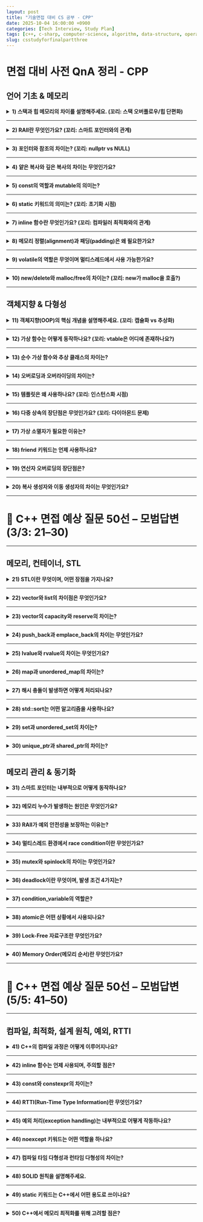 ```yaml
---
layout: post
title: "기술면접 대비 CS 공부 - CPP"
date: 2025-10-04 16:00:00 +0900
categories: [Tech Interview, Study Plan]
tags: [c++, c-sharp, computer-science, algorithm, data-structure, operating-system, network, database, design-pattern, unity, unreal]
slug: csstudyforfinalpartthree
---
```


# 면접 대비 사전 QnA 정리 - CPP

## 언어 기초 & 메모리

<details markdown="1">
<summary><strong>1) 스택과 힙 메모리의 차이를 설명해주세요. (꼬리: 스택 오버플로우/힙 단편화)</strong></summary>

---

<strong>🧠 핵심 요약</strong>  
- <strong>스택</strong>: 자동 관리, 빠름, 크기 제한 존재  
- <strong>힙</strong>: 동적 관리, 유연함, 단편화 가능  

---

<strong>🔹 특징 및 상세설명</strong>  
- 스택은 함수 호출 시 자동으로 공간이 할당되고 반환되며, 지역 변수와 매개변수, 반환 주소 등이 저장된다.  
- 과도한 재귀나 대형 지역 배열로 인해 스택 한계를 넘으면 스택 오버플로우가 발생한다.  
- 힙은 런타임에 동적으로 할당되며, 다양한 크기의 블록이 섞이면 외부 단편화가 생긴다.  
- 단편화를 줄이기 위해 <strong>메모리 풀, 아레나 할당기, 오브젝트 풀</strong> 등을 사용한다.

---

<strong>💬 면접식 답변</strong>  
> 스택은 자동으로 관리되어 빠르지만 크기 제한이 있고, 힙은 동적 할당으로 유연하지만 단편화가 발생할 수 있습니다.  
> 즉, 짧은 수명엔 스택, 가변적인 수명엔 힙이 적합합니다.

</details>

---

<details markdown="1">
<summary><strong>2) RAII란 무엇인가요? (꼬리: 스마트 포인터와의 관계)</strong></summary>

---

<strong>🧠 핵심 요약</strong>  
- “자원 획득 = 객체 초기화”  
- 생성자에서 획득, 소멸자에서 자동 해제  

---

<strong>🔹 특징 및 상세설명</strong>  
- RAII는 C++의 핵심 철학으로, 객체 수명에 자원 관리(파일, 소켓, 메모리 등)를 결합한다.  
- 예외가 발생하더라도 소멸자가 호출되어 자원이 자동 해제된다.  
- 대표 구현: <strong>unique_ptr</strong> (단독 소유), <strong>shared_ptr</strong> (참조 카운팅 공유), <strong>lock_guard</strong> (뮤텍스 자동 해제).  

---

<strong>💬 면접식 답변</strong>  
> RAII는 객체의 수명과 자원 관리를 연결하는 C++의 핵심 개념입니다.  
> 생성자에서 자원을 획득하고 소멸자에서 해제되므로, 예외가 발생해도 안전하게 관리됩니다.  
> 스마트 포인터는 RAII의 대표적인 예시입니다.

</details>

---

<details markdown="1">
<summary><strong>3) 포인터와 참조의 차이는? (꼬리: nullptr vs NULL)</strong></summary>

---

<strong>🧠 핵심 요약</strong>  
- 포인터: 주소 저장, 재지정 가능, nullptr 가능  
- 참조: 별칭, 재지정 불가, null 불가  

---

<strong>🔹 특징 및 상세설명</strong>  
- 포인터는 메모리 주소를 직접 다루며 연산 가능하지만, 안전하지 않다.  
- 참조는 유효한 객체를 반드시 가리켜야 하고 null 상태가 될 수 없다.  
- C++11의 <strong>nullptr</strong>은 타입 안전한 null 리터럴이며, <strong>NULL</strong>보다 명확하다.  

---

<strong>💬 면접식 답변</strong>  
> 포인터는 메모리 주소를 저장하는 변수이고 null이 가능하지만,  
> 참조는 단순히 객체의 별칭이며 null이 될 수 없습니다.  
> C++11 이후에는 nullptr을 사용하여 타입 안전성을 확보합니다.

</details>

---

<details markdown="1">
<summary><strong>4) 얕은 복사와 깊은 복사의 차이는 무엇인가요?</strong></summary>

---

<strong>🧠 핵심 요약</strong>  
- 얕은 복사: 포인터 주소만 복제 (리소스 공유)  
- 깊은 복사: 리소스 자체를 새로 복사 (독립 소유)  

---

<strong>🔹 특징 및 상세설명</strong>  
- 얕은 복사는 두 객체가 동일한 리소스를 가리켜 하나가 해제되면 다른 쪽은 댕글링 포인터 위험이 있다.  
- 깊은 복사는 메모리를 새로 할당해 데이터를 복제하므로 안전하다.  
- 리소스를 관리하는 클래스는 <strong>Rule of 5</strong>(복사/이동 생성자, 복사/이동 대입, 소멸자)를 반드시 정의해야 한다.  

---

<strong>💬 면접식 답변</strong>  
> 얕은 복사는 주소만 복제하여 리소스를 공유하지만, 깊은 복사는 리소스 자체를 새로 할당해 독립성을 보장합니다.  
> 리소스 소유 타입에서는 Rule of 5 구현이 필수입니다.

</details>

---

<details markdown="1">
<summary><strong>5) const의 역할과 mutable의 의미는?</strong></summary>

---

<strong>🧠 핵심 요약</strong>  
- const: 불변성 보장  
- mutable: 예외적으로 수정 허용  

---

<strong>🔹 특징 및 상세설명</strong>  
- const 객체는 멤버를 변경할 수 없으며, const 멤버 함수는 외부에서 관찰 가능한 상태를 변경하지 않아야 한다.  
- mutable은 캐시나 통계값 등 논리적 불변성을 깨지 않는 멤버에 사용된다.  
- const 포인터에서는 ‘포인터 자체’와 ‘대상이 가리키는 값’의 불변성을 구분해야 한다.  

---

<strong>💬 면접식 답변</strong>  
> const는 “이 값은 변경되지 않는다”는 불변성 계약을 의미하며,  
> mutable은 논리적 불변성을 깨지 않는 한도 내에서 내부 상태를 바꿀 수 있게 해줍니다.

</details>

---

<details markdown="1">
<summary><strong>6) static 키워드의 의미는? (꼬리: 초기화 시점)</strong></summary>

---

<strong>🧠 핵심 요약</strong>  
- static: 정적 수명, 프로그램 전체 공유  
- 함수 내부 static은 지연 초기화 가능  

---

<strong>🔹 특징 및 상세설명</strong>  
- 전역 static: 다른 번역 단위에서 접근 불가 (내부 링크).  
- 함수 내부 static: 호출 간 값 유지, C++11부터 스레드 안전 보장.  
- 클래스 static 멤버: 모든 인스턴스가 공유하는 단일 변수.  
- 정적 초기화 순서 문제를 피하려면 함수 내부 static 사용 권장.  

---

<strong>💬 면접식 답변</strong>  
> static은 객체의 생명주기를 프로그램 전체로 확장시키는 키워드입니다.  
> 함수 내부 static은 스레드 안전하게 한 번만 초기화됩니다.

</details>

---

<details markdown="1">
<summary><strong>7) inline 함수란 무엇인가요? (꼬리: 컴파일러 최적화와의 관계)</strong></summary>

---

<strong>🧠 핵심 요약</strong>  
- inline: 중복 정의 허용 + 치환 힌트  
- 실제 인라인 여부는 컴파일러가 결정  

---

<strong>🔹 특징 및 상세설명</strong>  
- 호출 오버헤드를 줄일 수 있으나 코드 부피가 증가한다.  
- 헤더에 정의된 템플릿 함수나 래퍼 함수는 자동 inline 취급된다.  
- 최적화 결정은 컴파일러의 재량이며, LTO나 PGO 분석에 따라 다르다.  

---

<strong>💬 면접식 답변</strong>  
> inline은 컴파일러에게 “이 함수를 치환해달라”는 힌트입니다.  
> 하지만 실제 인라인 여부는 컴파일러가 결정하며, 호출 오버헤드를 줄이지만 코드 크기가 늘 수 있습니다.

</details>

---

<details markdown="1">
<summary><strong>8) 메모리 정렬(alignment)과 패딩(padding)은 왜 필요한가요?</strong></summary>

---

<strong>🧠 핵심 요약</strong>  
- 정렬: CPU 접근 효율 향상  
- 패딩: 정렬 기준을 맞추기 위한 공간  

---

<strong>🔹 특징 및 상세설명</strong>  
- CPU는 정렬된 주소에서 데이터를 읽을 때 가장 빠르다.  
- 구조체는 각 멤버의 정렬 단위에 맞춰 패딩이 삽입된다.  
- 낭비를 줄이려면 큰 타입부터 배치하거나 `#pragma pack`으로 정렬 단위를 조정한다.  
- 캐시라인 경계도 중요하며, false sharing 방지를 위해 주의해야 한다.  

---

<strong>💬 면접식 답변</strong>  
> 구조체의 필드는 CPU 정렬 기준을 맞추기 위해 패딩을 포함합니다.  
> 큰 타입부터 배치하거나 패킹을 통해 공간 낭비를 줄일 수 있습니다.

</details>

---

<details markdown="1">
<summary><strong>9) volatile의 역할은 무엇이며 멀티스레드에서 사용 가능한가요?</strong></summary>

---

<strong>🧠 핵심 요약</strong>  
- volatile: 메모리에서 항상 읽게 함  
- 동기화 보장은 없음  

---

<strong>🔹 특징 및 상세설명</strong>  
- volatile은 “외부 요인으로 값이 바뀔 수 있음”을 의미하며, 최적화 방지를 위해 사용된다.  
- 하지만 atomic성, 가시성, 순서를 보장하지 않아 멀티스레드 동기화에는 부적절하다.  
- 스레드 간 통신에는 <strong>std::atomic</strong> 또는 뮤텍스를 사용해야 한다.  

---

<strong>💬 면접식 답변</strong>  
> volatile은 하드웨어 레지스터 같은 값을 매번 메모리에서 읽도록 강제하지만,  
> 멀티스레드 동기화에는 적합하지 않습니다. 스레드 간 통신은 atomic으로 처리해야 합니다.

</details>

---

<details markdown="1">
<summary><strong>10) new/delete와 malloc/free의 차이는? (꼬리: new가 malloc을 호출?)</strong></summary>

---

<strong>🧠 핵심 요약</strong>  
- new/delete: 객체 생성 + 생성자/소멸자 호출  
- malloc/free: 단순 메모리 블록 할당/반납  

---

<strong>🔹 특징 및 상세설명</strong>  
- new는 <strong>operator new</strong>를 통해 메모리를 확보하고 생성자를 호출한다.  
- malloc은 단순한 바이트 버퍼를 반환하며, 생성자 호출이 없다.  
- 실패 시 new는 예외(<strong>std::bad_alloc</strong>)를, malloc은 nullptr을 반환한다.  
- 내부 구현에서 new가 malloc을 호출할 수도 있지만 의미적으로는 다르다.  

---

<strong>💬 면접식 답변</strong>  
> new는 객체를 생성하고 생성자까지 호출하지만, malloc은 단순히 버퍼를 할당할 뿐입니다.  
> 내부적으로 malloc을 사용할 수는 있지만, new는 타입 안전성과 예외 처리가 포함된 상위 개념입니다.

</details>

---

## 객체지향 & 다형성

<details markdown="1">
<summary><strong>11) 객체지향(OOP)의 핵심 개념을 설명해주세요. (꼬리: 캡슐화 vs 추상화)</strong></summary>

---

<strong>🧠 핵심 요약</strong>  
- OOP의 4대 개념: <strong>캡슐화, 상속, 다형성, 추상화</strong>  
- 복잡한 시스템을 구조화하고 재사용성을 높임  

---

<strong>🔹 특징 및 상세설명</strong>  
- <strong>캡슐화</strong>: 데이터와 함수를 하나로 묶고 외부 접근을 제한함 (정보 은닉).  
- <strong>상속</strong>: 기존 클래스를 기반으로 새로운 클래스를 정의, 중복 제거.  
- <strong>다형성</strong>: 동일 인터페이스로 다양한 객체 동작 가능.  
- <strong>추상화</strong>: 불필요한 세부를 감추고 본질만 드러냄.  

예시: `IRenderer` 인터페이스를 통해 DirectX, Vulkan, Metal 렌더러를 교체 가능하게 설계.

---

<strong>💬 면접식 답변</strong>  
> 객체지향은 캡슐화, 상속, 다형성, 추상화로 구성됩니다.  
> 특히 캡슐화는 변경의 영향을 내부로 제한하고, 추상화는 복잡성을 숨겨 상위 계층을 단순하게 합니다.

</details>

---

<details markdown="1">
<summary><strong>12) 가상 함수는 어떻게 동작하나요? (꼬리: vtable은 어디에 존재하나요?)</strong></summary>

---

<strong>🧠 핵심 요약</strong>  
- 가상 함수는 런타임에 호출 대상이 결정됨.  
- 각 클래스는 vtable을 하나 가지며, 객체는 vptr을 통해 접근.  

---

<strong>🔹 특징 및 상세설명</strong>  
- vtable(가상 함수 테이블): 각 클래스가 보유하는 함수 포인터 배열.  
- vptr(가상 함수 포인터): 객체가 자신이 속한 vtable을 가리키는 숨겨진 포인터.  
- 호출 시: <strong>객체 → vptr → vtable → 함수 주소</strong> 순으로 호출.  
- 오버헤드는 포인터 접근 1회 수준이며, 다형성 구현의 핵심이다.

---

<strong>💬 면접식 답변</strong>  
> 가상 함수는 객체가 가진 vptr이 클래스의 vtable을 가리켜 런타임에 호출 대상을 결정합니다.  
> vtable은 클래스 단위로 존재하며, 객체당 오버헤드는 포인터 하나 수준입니다.

</details>

---

<details markdown="1">
<summary><strong>13) 순수 가상 함수와 추상 클래스의 차이는?</strong></summary>

---

<strong>🧠 핵심 요약</strong>  
- 순수 가상 함수: 구현이 없는 인터페이스 함수  
- 추상 클래스: 순수 가상 함수를 하나 이상 포함한 클래스  

---

<strong>🔹 특징 및 상세설명</strong>  
- 순수 가상 함수는 `<code>= 0</code>` 형태로 선언한다.  
- 추상 클래스는 인스턴스화할 수 없고, 파생 클래스가 반드시 구현해야 한다.  
- C++에는 `interface` 키워드가 없으며, 순수 가상 함수만 가진 클래스를 인터페이스로 사용한다.  
- 다형성 확장을 쉽게 하고, 의존성 역전을 돕는다.  

---

<strong>💬 면접식 답변</strong>  
> 순수 가상 함수는 구현이 없는 함수 선언이고, 이를 포함한 클래스가 추상 클래스가 됩니다.  
> C++에서는 인터페이스를 이렇게 구현하며, 확장성과 테스트 용이성이 높아집니다.

</details>

---

<details markdown="1">
<summary><strong>14) 오버로딩과 오버라이딩의 차이는?</strong></summary>

---

<strong>🧠 핵심 요약</strong>  
- 오버로딩: 함수 이름은 같지만 시그니처가 다름 (컴파일 타임)  
- 오버라이딩: 상속 관계에서 가상 함수를 재정의 (런타임)  

---

<strong>🔹 특징 및 상세설명</strong>  
- 오버로딩은 정적 다형성으로, 컴파일 시점에 어떤 함수가 호출될지 결정된다.  
- 오버라이딩은 런타임 다형성으로, 실제 객체 타입에 따라 함수 호출이 달라진다.  
- `override` 키워드는 의도하지 않은 오타나 오버로딩 혼동을 방지한다.  

---

<strong>💬 면접식 답변</strong>  
> 오버로딩은 같은 이름의 함수를 인자나 타입에 따라 구분하는 정적 다형성이고,  
> 오버라이딩은 상속받은 가상 함수를 재정의하는 런타임 다형성입니다.

</details>

---

<details markdown="1">
<summary><strong>15) 템플릿은 왜 사용하나요? (꼬리: 인스턴스화 시점)</strong></summary>

---

<strong>🧠 핵심 요약</strong>  
- 타입에 독립적인 코드 재사용  
- 인스턴스화 시점: 실제 사용 시  

---

<strong>🔹 특징 및 상세설명</strong>  
- 템플릿은 코드 중복 없이 여러 타입을 처리할 수 있다.  
- 인스턴스화는 컴파일 시 발생하며, 사용된 타입별로 별도 코드가 생성된다.  
- 과도한 인스턴스화는 코드 부풀림과 빌드 시간 증가를 유발할 수 있다.  
- C++20의 `Concepts`와 `if constexpr`로 제약 조건을 명확히 표현할 수 있다.  

---

<strong>💬 면접식 답변</strong>  
> 템플릿은 타입에 독립적인 코드를 작성하기 위한 문법으로,  
> 실제 사용 시 컴파일러가 타입에 맞춰 인스턴스화합니다.  
> 중복을 줄이지만 과도한 사용은 코드 크기를 늘릴 수 있습니다.

</details>

---

<details markdown="1">
<summary><strong>16) 다중 상속의 장단점은 무엇인가요? (꼬리: 다이아몬드 문제)</strong></summary>

---

<strong>🧠 핵심 요약</strong>  
- 장점: 다양한 인터페이스 구현 가능  
- 단점: 모호성, 다이아몬드 상속 문제  

---

<strong>🔹 특징 및 상세설명</strong>  
- 다중 상속은 여러 베이스 클래스를 동시에 상속받을 수 있다.  
- 그러나 동일한 조상 클래스가 여러 경로로 중복 상속되면 다이아몬드 문제가 생긴다.  
- 이를 해결하기 위해 <strong>virtual 상속</strong>을 사용하여 중복 베이스를 하나로 공유한다.  
- 설계 복잡도가 높아지므로, 대체로 <strong>합성(Composition)</strong>이 더 선호된다.  

---

<strong>💬 면접식 답변</strong>  
> 다중 상속은 여러 인터페이스를 한 클래스에서 구현할 수 있지만,  
> 다이아몬드 구조로 인한 중복 문제가 발생할 수 있습니다.  
> 대부분의 경우 virtual 상속이나 합성으로 해결합니다.

</details>

---

<details markdown="1">
<summary><strong>17) 가상 소멸자가 필요한 이유는?</strong></summary>

---

<strong>🧠 핵심 요약</strong>  
- 다형적 베이스 클래스는 반드시 가상 소멸자 필요  
- 이유: delete 시 파생 소멸자 미호출 방지  

---

<strong>🔹 특징 및 상세설명</strong>  
- 베이스 포인터로 파생 객체를 delete할 때, 소멸자가 가상이 아니면 베이스의 소멸자만 호출된다.  
- 결과적으로 파생 클래스의 리소스가 해제되지 않아 누수가 발생한다.  
- 규칙: “가상 함수가 하나라도 있다면 소멸자도 반드시 virtual”  

---

<strong>💬 면접식 답변</strong>  
> 다형적으로 객체를 다룰 때 베이스 클래스의 소멸자가 virtual이 아니면 파생 소멸자가 호출되지 않습니다.  
> 따라서 가상 함수가 있다면 소멸자도 반드시 virtual로 선언해야 합니다.

</details>

---

<details markdown="1">
<summary><strong>18) friend 키워드는 언제 사용하나요?</strong></summary>

---

<strong>🧠 핵심 요약</strong>  
- 클래스 외부에서 내부 멤버 접근 허용  
- 접근 제한을 예외적으로 완화  

---

<strong>🔹 특징 및 상세설명</strong>  
- friend는 특정 함수나 클래스가 비공개(private) 멤버에 접근할 수 있게 한다.  
- 연산자 오버로딩(`operator<<`, `operator==`) 구현 시 자주 사용된다.  
- 그러나 남용 시 캡슐화가 깨지고 결합도가 높아지므로 최소한으로 사용해야 한다.  

---

<strong>💬 면접식 답변</strong>  
> friend는 특정 함수나 클래스가 내부 멤버에 접근할 수 있도록 허용하는 키워드입니다.  
> 연산자 오버로딩이나 팩토리 메서드 등 제한적인 경우에만 사용합니다.

</details>

---

<details markdown="1">
<summary><strong>19) 연산자 오버로딩의 장단점은?</strong></summary>

---

<strong>🧠 핵심 요약</strong>  
- 장점: 코드 가독성 향상  
- 단점: 남용 시 의미 모호화  

---

<strong>🔹 특징 및 상세설명</strong>  
- 연산자 오버로딩은 타입에 맞는 자연스러운 연산 표현을 가능하게 한다.  
- 멤버 vs 비멤버 선택:  
  - 멤버 함수로 구현 → `operator[]`, `operator=`, `operator()`  
  - 비멤버 함수로 구현 → `operator+`, `operator==`, `operator<<`  
- 의미적 일관성을 유지해야 하며, 부수 효과(side effect)를 최소화해야 한다.  

---

<strong>💬 면접식 답변</strong>  
> 연산자 오버로딩은 클래스의 의미를 더 자연스럽게 표현할 수 있지만,  
> 남용하면 코드 가독성과 유지보수가 오히려 나빠질 수 있습니다.  
> 연산자 의미에 부합할 때만 신중히 사용해야 합니다.

</details>

---

<details markdown="1">
<summary><strong>20) 복사 생성자와 이동 생성자의 차이는 무엇인가요?</strong></summary>

---

<strong>🧠 핵심 요약</strong>  
- 복사: 리소스 복제  
- 이동: 리소스 소유권 이전  

---

<strong>🔹 특징 및 상세설명</strong>  
- 복사 생성자는 새 객체를 만들고 원본의 데이터를 복제한다.  
- 이동 생성자는 원본의 자원을 새 객체로 이전하고 원본을 안전한 상태로 만든다.  
- 대용량 객체(버퍼, 컨테이너 등)에서는 이동이 복사보다 훨씬 효율적이다.  
- 이동 생성자는 noexcept로 선언하면 STL 컨테이너에서 최적화가 적용된다.  

---

<strong>💬 면접식 답변</strong>  
> 복사는 데이터를 새로 복제하는 반면, 이동은 기존 리소스의 소유권을 옮깁니다.  
> 큰 객체에서는 이동이 훨씬 효율적이며, noexcept 선언 시 성능 이점이 큽니다.

</details>

---

# 🔷 C++ 면접 예상 질문 50선 – 모범답변 (3/3: 21–30)

---

## 메모리, 컨테이너, STL

<details markdown="1">
<summary><strong>21) STL이란 무엇이며, 어떤 장점을 가지나요?</strong></summary>

---

<strong>🧠 핵심 요약</strong>  
- STL(Standard Template Library): C++ 표준 템플릿 기반의 컨테이너, 알고리즘, 반복자 라이브러리  
- 재사용성, 안정성, 제너릭 프로그래밍 기반  

---

<strong>🔹 특징 및 상세설명</strong>  
- STL은 <strong>컨테이너(Container)</strong>, <strong>알고리즘(Algorithm)</strong>, <strong>반복자(Iterator)</strong>로 구성되어 있음.  
- 컨테이너: vector, list, map, set 등 자료 저장 구조.  
- 알고리즘: sort, find, count, accumulate 등 범용 연산 함수.  
- 반복자: 컨테이너를 일관된 방식으로 순회하는 추상화 계층.  
- 코드 재사용성과 효율성이 높으며, 템플릿 기반으로 다양한 타입에서 동작.  

---

<strong>💬 면접식 답변</strong>  
> STL은 C++의 표준 템플릿 기반 라이브러리로, 컨테이너와 알고리즘, 반복자를 제공해  
> 코드 재사용성과 성능을 높입니다. 제너릭 프로그래밍의 핵심 도구입니다.

</details>

---

<details markdown="1">
<summary><strong>22) vector와 list의 차이점은 무엇인가요?</strong></summary>

---

<strong>🧠 핵심 요약</strong>  
- vector: 연속 메모리, 랜덤 접근 빠름  
- list: 비연속 메모리, 삽입/삭제 빠름  

---

<strong>🔹 특징 및 상세설명</strong>  
- vector는 <strong>동적 배열</strong>로, 인덱스 접근이 빠르지만 중간 삽입/삭제는 느리다.  
- list는 <strong>이중 연결 리스트</strong>로, 삽입/삭제는 O(1)이지만 랜덤 접근이 불가능하다.  
- 메모리 지역성(Locality)은 vector가 훨씬 우수하다.  
- 대부분의 경우 vector가 더 효율적이며, 대용량 데이터에서도 캐시 효율이 높다.  

---

<strong>💬 면접식 답변</strong>  
> vector는 연속된 메모리를 사용하는 동적 배열이고, list는 비연속 메모리를 사용하는 연결 리스트입니다.  
> 대부분의 경우 캐시 효율이 좋은 vector를 사용합니다.

</details>

---

<details markdown="1">
<summary><strong>23) vector의 capacity와 reserve의 차이는?</strong></summary>

---

<strong>🧠 핵심 요약</strong>  
- capacity: 실제 할당된 메모리 크기  
- reserve: 미리 capacity를 확보하는 함수  

---

<strong>🔹 특징 및 상세설명</strong>  
- vector는 요소가 추가될 때 용량(capacity)이 가득 차면 2배씩 증가하며 새 메모리로 복사 이동된다.  
- reserve(n)은 미리 n개의 공간을 확보해 재할당 비용을 줄인다.  
- capacity는 할당된 공간의 크기이며, size는 실제 원소 개수다.  
- shrink_to_fit()으로 남는 capacity를 줄일 수 있다.  

---

<strong>💬 면접식 답변</strong>  
> reserve는 vector가 재할당을 반복하지 않도록 미리 공간을 확보하는 함수입니다.  
> capacity는 실제 메모리 크기를 의미하고, size는 현재 원소 수를 뜻합니다.

</details>

---

<details markdown="1">
<summary><strong>24) push_back과 emplace_back의 차이는 무엇인가요?</strong></summary>

---

<strong>🧠 핵심 요약</strong>  
- push_back: 객체 복사 또는 이동 삽입  
- emplace_back: 객체를 제자리에서 직접 생성  

---

<strong>🔹 특징 및 상세설명</strong>  
- push_back은 이미 생성된 객체를 복사하거나 이동하여 vector에 삽입한다.  
- emplace_back은 전달된 인자로 vector 내부에서 직접 생성(생성자 호출).  
- 복사나 이동이 생략되어 <strong>불필요한 임시 객체 생성이 없다.</strong>  
- 따라서 복사 비용이 큰 객체에서는 emplace_back이 효율적이다.  

---

<strong>💬 면접식 답변</strong>  
> push_back은 이미 만들어진 객체를 복사하거나 이동시키지만,  
> emplace_back은 생성자 인자를 바로 전달해 vector 내부에 직접 객체를 생성합니다.  
> 성능상 emplace_back이 더 효율적입니다.

</details>

---

<details markdown="1">
<summary><strong>25) lvalue와 rvalue의 차이는 무엇인가요?</strong></summary>

---

<strong>🧠 핵심 요약</strong>  
- lvalue: 메모리에 이름이 존재, 수정 가능  
- rvalue: 임시 값, 표현식 종료 시 소멸  

---

<strong>🔹 특징 및 상세설명</strong>  
- lvalue: 변수처럼 메모리 주소가 존재하고 재사용 가능.  
- rvalue: 임시 객체, 즉시 소멸(리터럴, 연산 결과 등).  
- 이동 시멘틱(`std::move`)은 lvalue를 rvalue로 캐스팅하여 이동 시멘틱을 유도.  
- rvalue 참조(`T&&`)는 성능 최적화(이동 생성자 등)에 핵심적 역할을 한다.  

---

<strong>💬 면접식 답변</strong>  
> lvalue는 이름이 있는 메모리 객체이고, rvalue는 일시적인 임시 값입니다.  
> 이동 시멘틱은 rvalue 참조를 이용해 복사를 생략하고 자원을 효율적으로 이전합니다.

</details>

---

<details markdown="1">
<summary><strong>26) map과 unordered_map의 차이는?</strong></summary>

---

<strong>🧠 핵심 요약</strong>  
- map: 균형 이진 탐색 트리 기반 (정렬됨)  
- unordered_map: 해시 기반 (정렬되지 않음)  

---

<strong>🔹 특징 및 상세설명</strong>  
- map: Red-Black Tree 기반, 키 정렬 유지, 탐색 O(log N).  
- unordered_map: Hash Table 기반, 평균 탐색 O(1), 충돌 시 체이닝 사용.  
- 정렬된 순회가 필요하면 map, 빠른 조회가 필요하면 unordered_map을 사용한다.  

---

<strong>💬 면접식 답변</strong>  
> map은 정렬된 이진 탐색 트리 기반으로 O(log N) 탐색을,  
> unordered_map은 해시 기반으로 평균 O(1) 탐색을 제공합니다.  
> 정렬이 필요하지 않다면 unordered_map이 더 빠릅니다.

</details>

---

<details markdown="1">
<summary><strong>27) 해시 충돌이 발생하면 어떻게 처리되나요?</strong></summary>

---

<strong>🧠 핵심 요약</strong>  
- 대표적 방식: 체이닝(Chaining), 개방 주소법(Open Addressing)  

---

<strong>🔹 특징 및 상세설명</strong>  
- 체이닝: 같은 해시 인덱스에 연결 리스트를 두어 충돌 원소들을 저장.  
- 개방 주소법: 비어 있는 다음 슬롯을 찾아 순차적으로 삽입(선형/이차/이중 해싱).  
- C++ STL의 unordered_map은 체이닝 방식을 사용한다.  
- 해시 품질이 나쁘면 충돌이 잦아지고 O(N) 탐색이 될 수 있으므로 해시 함수를 신중히 선택해야 한다.  

---

<strong>💬 면접식 답변</strong>  
> 해시 충돌은 체이닝(리스트 연결) 또는 개방 주소법으로 해결하며,  
> C++의 unordered_map은 체이닝을 기본으로 사용합니다.

</details>

---

<details markdown="1">
<summary><strong>28) std::sort는 어떤 알고리즘을 사용하나요?</strong></summary>

---

<strong>🧠 핵심 요약</strong>  
- C++ 표준 sort는 <strong>Introsort</strong> 알고리즘을 사용함.  
- 퀵정렬, 힙정렬, 삽입정렬을 혼합.  

---

<strong>🔹 특징 및 상세설명</strong>  
- Introsort는 기본적으로 <strong>퀵정렬</strong>을 사용하되,  
  재귀 깊이가 깊어지면 <strong>힙정렬</strong>로 전환해 최악의 O(N log N)을 보장.  
- 원소 개수가 작을 때는 <strong>삽입정렬</strong>로 전환 (캐시 효율 높음).  
- 이 하이브리드 구조 덕분에 평균/최악 성능이 모두 우수하다.  

---

<strong>💬 면접식 답변</strong>  
> std::sort는 퀵정렬, 힙정렬, 삽입정렬을 혼합한 Introsort 알고리즘을 사용합니다.  
> 재귀 깊이에 따라 자동으로 전환되어 항상 O(N log N) 성능을 보장합니다.

</details>

---

<details markdown="1">
<summary><strong>29) set과 unordered_set의 차이는?</strong></summary>

---

<strong>🧠 핵심 요약</strong>  
- set: 정렬된 트리 기반 (O(log N))  
- unordered_set: 해시 기반 (O(1) 평균)  

---

<strong>🔹 특징 및 상세설명</strong>  
- set은 Red-Black Tree 기반으로 정렬 순서 유지, 중복 불가.  
- unordered_set은 해시 기반으로 빠른 탐색 가능하지만 순서 보장 X.  
- 메모리 사용량은 unordered_set이 다소 많다.  

---

<strong>💬 면접식 답변</strong>  
> set은 정렬된 순서로 원소를 저장하고, unordered_set은 순서가 없는 해시 기반 컨테이너입니다.  
> 순서가 필요 없다면 unordered_set이 빠릅니다.

</details>

---

<details markdown="1">
<summary><strong>30) unique_ptr과 shared_ptr의 차이는?</strong></summary>

---

<strong>🧠 핵심 요약</strong>  
- unique_ptr: 단일 소유  
- shared_ptr: 참조 카운트 기반 공유  

---

<strong>🔹 특징 및 상세설명</strong>  
- unique_ptr은 복사 불가, 이동만 가능 → 명확한 소유권 표현.  
- shared_ptr은 참조 카운트를 통해 여러 포인터가 자원을 공유.  
- 순환 참조 방지를 위해 weak_ptr 사용.  
- unique_ptr이 기본 선택이며, shared_ptr은 필요할 때만 사용.  

---

<strong>💬 면접식 답변</strong>  
> unique_ptr은 단일 소유권을 나타내며, shared_ptr은 참조 카운트로 공유 소유를 관리합니다.  
> 순환 참조를 피하기 위해 weak_ptr을 함께 사용합니다.
</details>

---

## 메모리 관리 & 동기화

<details markdown="1">
<summary><strong>31) 스마트 포인터는 내부적으로 어떻게 동작하나요?</strong></summary>

---

<strong>🧠 핵심 요약</strong>  
- 스마트 포인터는 RAII 기반 자원 자동 해제 도구  
- shared_ptr은 참조 카운팅, unique_ptr은 소유권 이전  

---

<strong>🔹 특징 및 상세설명</strong>  
- <strong>unique_ptr</strong>: 복사 불가, 이동만 가능.  
- <strong>shared_ptr</strong>: `use_count`로 참조 수를 관리, 마지막 참조 해제 시 자원 해제.  
- <strong>weak_ptr</strong>: 순환 참조 방지용 비소유 포인터.  
- 참조 카운팅은 힙에 별도의 제어 블록을 두어 thread-safe하게 관리됨.  

---

<strong>💬 면접식 답변</strong>  
> 스마트 포인터는 RAII를 기반으로 자원의 수명과 객체 생명을 묶어 자동으로 해제합니다.  
> shared_ptr은 참조 카운트를 사용하고, unique_ptr은 단일 소유권으로 관리합니다.

</details>

---

<details markdown="1">
<summary><strong>32) 메모리 누수가 발생하는 원인은 무엇인가요?</strong></summary>

---

<strong>🧠 핵심 요약</strong>  
- 할당 후 해제 누락  
- 순환 참조(shared_ptr), 예외 누락, 포인터 관리 실패  

---

<strong>🔹 특징 및 상세설명</strong>  
- <strong>delete 누락</strong>: 동적 할당 후 해제하지 않음.  
- <strong>shared_ptr 순환 참조</strong>: 서로를 shared_ptr로 참조하면 use_count가 0이 되지 않음.  
- <strong>예외 처리 누락</strong>: 예외 발생 시 delete 문 미도달.  
- 해결책: 스마트 포인터 사용, weak_ptr로 순환 차단, RAII 설계.  

---

<strong>💬 면접식 답변</strong>  
> 메모리 누수는 동적 할당 후 해제되지 않을 때 발생합니다.  
> 특히 shared_ptr 간 순환 참조가 대표적 원인으로, weak_ptr을 사용해 해결합니다.

</details>

---

<details markdown="1">
<summary><strong>33) RAII가 예외 안전성을 보장하는 이유는?</strong></summary>

---

<strong>🧠 핵심 요약</strong>  
- 생성자에서 자원 획득, 소멸자에서 자동 해제  
- 예외 발생 시에도 소멸자는 반드시 호출됨  

---

<strong>🔹 특징 및 상세설명</strong>  
- try 블록 내에서 예외가 발생해도, 스택에 있는 RAII 객체의 소멸자가 자동 호출된다.  
- 덕분에 자원 누수가 방지된다.  
- 예외 안전성 수준은 Basic, Strong, Nothrow 세 단계로 구분된다.  

---

<strong>💬 면접식 답변</strong>  
> RAII 객체는 소멸자에서 자원을 자동 해제하기 때문에 예외가 발생해도 누수가 없습니다.  
> 이는 C++의 스택 언와인딩(Stack Unwinding) 메커니즘 덕분입니다.

</details>

---

<details markdown="1">
<summary><strong>34) 멀티스레드 환경에서 race condition이란 무엇인가요?</strong></summary>

---

<strong>🧠 핵심 요약</strong>  
- 여러 스레드가 동시에 공유 자원에 접근할 때 순서가 불확실한 상태  

---

<strong>🔹 특징 및 상세설명</strong>  
- 동시에 같은 변수를 읽거나 쓸 때 결과가 실행 순서에 따라 달라질 수 있다.  
- 해결책: <strong>뮤텍스, 스핀락, 세마포어</strong> 등 동기화 기법 사용.  
- atomic 연산으로도 해결 가능하나, 논리적 불변성이 깨지지 않도록 주의 필요.  

---

<strong>💬 면접식 답변</strong>  
> race condition은 여러 스레드가 동시에 데이터를 조작해 실행 순서에 따라 결과가 달라지는 문제입니다.  
> 뮤텍스나 atomic 연산으로 이를 방지합니다.

</details>

---

<details markdown="1">
<summary><strong>35) mutex와 spinlock의 차이는 무엇인가요?</strong></summary>

---

<strong>🧠 핵심 요약</strong>  
- mutex: 커널 개입, 스레드 블록  
- spinlock: 커널 개입 없음, 바쁜 대기  

---

<strong>🔹 특징 및 상세설명</strong>  
- mutex는 잠금 실패 시 스레드를 대기 상태로 전환 → context switch 발생.  
- spinlock은 잠금이 풀릴 때까지 반복 확인(루프) → 짧은 임계 구역에 유리.  
- 멀티코어 환경에서 spinlock은 빠를 수 있으나, 긴 대기에는 비효율적.  

---

<strong>💬 면접식 답변</strong>  
> mutex는 스레드를 블록해 CPU 낭비를 줄이고, spinlock은 커널 개입 없이 루프 대기합니다.  
> 임계 구역이 짧을 땐 spinlock이 더 효율적입니다.

</details>

---

<details markdown="1">
<summary><strong>36) deadlock이란 무엇이며, 발생 조건 4가지는?</strong></summary>

---

<strong>🧠 핵심 요약</strong>  
- 교착상태: 두 스레드가 서로 자원을 점유한 채 대기  
- 발생 조건 4가지: 상호배제, 점유대기, 비선점, 순환대기  

---

<strong>🔹 특징 및 상세설명</strong>  
1️⃣ <strong>상호배제(Mutual Exclusion)</strong> – 한 자원은 한 스레드만 사용 가능  
2️⃣ <strong>점유대기(Hold and Wait)</strong> – 하나 점유 후 다른 자원 대기  
3️⃣ <strong>비선점(No Preemption)</strong> – 자원 강제 회수 불가  
4️⃣ <strong>순환대기(Circular Wait)</strong> – 서로가 상대 자원을 대기  

예방: 락 획득 순서 통일, 타임아웃, Lock Hierarchy 사용 등  

---

<strong>💬 면접식 답변</strong>  
> 데드락은 여러 스레드가 서로의 자원을 기다리며 영원히 대기하는 상태입니다.  
> 상호배제, 점유대기, 비선점, 순환대기의 네 조건이 동시에 충족될 때 발생합니다.

</details>

---

<details markdown="1">
<summary><strong>37) condition_variable의 역할은?</strong></summary>

---

<strong>🧠 핵심 요약</strong>  
- 스레드 간 <strong>신호(wait/notify)</strong> 전달  
- 뮤텍스와 함께 사용  

---

<strong>🔹 특징 및 상세설명</strong>  
- 하나의 스레드가 특정 조건을 만족할 때 다른 스레드에 알림을 보냄.  
- `wait()`는 조건이 만족될 때까지 블록, `notify_one()` 또는 `notify_all()`로 깨움.  
- CPU 낭비 없이 효율적인 스레드 동기화 가능.  

---

<strong>💬 면접식 답변</strong>  
> condition_variable은 스레드 간 상태 변화를 알리는 신호 메커니즘입니다.  
> wait로 대기하고 notify로 깨워 효율적인 동기화를 제공합니다.

</details>

---

<details markdown="1">
<summary><strong>38) atomic은 어떤 상황에서 사용되나요?</strong></summary>

---

<strong>🧠 핵심 요약</strong>  
- 단일 명령어로 실행되어 중단 불가능한 연산  
- lock-free 구현 가능  

---

<strong>🔹 특징 및 상세설명</strong>  
- atomic은 메모리 일관성을 보장하며, Lock-Free 자료구조 구현에 핵심적.  
- 예시: `std::atomic<int> counter; counter++;`  
- 내부적으로 CPU의 CAS(Compare-And-Swap) 명령을 사용.  
- 단, 복잡한 연산은 여전히 뮤텍스가 필요할 수 있다.  

---

<strong>💬 면접식 답변</strong>  
> atomic은 CPU의 하드웨어 명령을 이용해 원자적으로 수행되는 연산입니다.  
> Lock-Free 구조에서 동시성 안전성을 확보할 때 사용합니다.

</details>

---

<details markdown="1">
<summary><strong>39) Lock-Free 자료구조란 무엇인가요?</strong></summary>

---

<strong>🧠 핵심 요약</strong>  
- 뮤텍스 없이 atomic 연산만으로 동시 접근을 제어하는 구조  

---

<strong>🔹 특징 및 상세설명</strong>  
- 예: Lock-Free Stack, Queue (CAS 기반).  
- 장점: 컨텍스트 스위치 없음 → 빠름.  
- 단점: 코드 복잡, ABA 문제 발생 가능.  
- 해결책: tag/version counter, hazard pointer 사용.  

---

<strong>💬 면접식 답변</strong>  
> Lock-Free 자료구조는 뮤텍스 없이 atomic 연산만으로 동시성 제어를 수행합니다.  
> 빠르지만 설계가 복잡하고 ABA 문제 등 주의가 필요합니다.

</details>

---

<details markdown="1">
<summary><strong>40) Memory Order(메모리 순서)란 무엇인가요?</strong></summary>

---

<strong>🧠 핵심 요약</strong>  
- 멀티코어 환경에서의 메모리 접근 순서 제어  
- atomic 연산의 가시성·순서 보장 방식  

---

<strong>🔹 특징 및 상세설명</strong>  
- CPU와 컴파일러는 명령어를 재정렬할 수 있음 → 동기화 문제 발생.  
- C++11의 atomic은 memory_order를 명시적으로 지정 가능:  
  - <strong>relaxed</strong> (순서 보장 없음)  
  - <strong>acquire/release</strong> (잠금 해제 시점 제어)  
  - <strong>seq_cst</strong> (가장 강력한 순서 보장)  
- 올바른 선택이 Lock-Free 구조의 성능과 안전성 모두에 영향.  

---

<strong>💬 면접식 답변</strong>  
> Memory Order는 멀티코어에서 명령 실행 순서를 제어하는 개념으로,  
> atomic 연산이 다른 스레드에 어떻게 보이는지를 정의합니다.  
> acquire/release, seq_cst 등으로 제어합니다.

</details>

---

# 🔷 C++ 면접 예상 질문 50선 – 모범답변 (5/5: 41–50)

---

## 컴파일, 최적화, 설계 원칙, 예외, RTTI

<details markdown="1">
<summary><strong>41) C++의 컴파일 과정은 어떻게 이루어지나요?</strong></summary>

---

<strong>🧠 핵심 요약</strong>  
1️⃣ 전처리 → 2️⃣ 컴파일 → 3️⃣ 어셈블 → 4️⃣ 링크  
각 단계는 독립적이며 오류 발생 시점이 다름  

---

<strong>🔹 특징 및 상세설명</strong>  
- **전처리**: `#include`, `#define` 처리 및 매크로 치환  
- **컴파일**: C++ 소스 → 어셈블리 코드 생성 (.obj, .o 파일)  
- **어셈블**: 어셈블리 → 기계어로 변환  
- **링크**: 여러 개의 오브젝트 파일을 결합하여 실행 파일 생성  
- 링커는 심볼 테이블을 통해 함수/변수 참조를 해결함  

---

<strong>💬 면접식 답변</strong>  
> C++은 전처리, 컴파일, 어셈블, 링크 네 단계를 거칩니다.  
> 전처리에서 매크로가 치환되고, 컴파일로 기계어 코드가 생성된 뒤,  
> 링커가 모든 참조를 해결해 최종 실행 파일을 만듭니다.

</details>

---

<details markdown="1">
<summary><strong>42) inline 함수는 언제 사용되며, 주의할 점은?</strong></summary>

---

<strong>🧠 핵심 요약</strong>  
- 작은 함수의 호출 오버헤드 제거용  
- 컴파일러가 강제하지 않음  

---

<strong>🔹 특징 및 상세설명</strong>  
- inline은 함수 본문을 호출 지점에 삽입하여 호출 오버헤드를 줄인다.  
- 단, 코드 크기 증가(인스트럭션 캐시 부담) 위험이 있음.  
- 가상 함수나 루프 내부에서 사용 시 성능 저하 가능.  
- modern compiler는 자동 인라인 최적화를 수행하므로 남용 금지.  

---

<strong>💬 면접식 답변</strong>  
> inline은 짧고 자주 호출되는 함수의 호출 오버헤드를 줄이지만,  
> 코드 부풀림으로 인한 캐시 비효율이 생길 수 있어 신중히 사용해야 합니다.

</details>

---

<details markdown="1">
<summary><strong>43) const와 constexpr의 차이는?</strong></summary>

---

<strong>🧠 핵심 요약</strong>  
- const: 런타임 상수  
- constexpr: 컴파일타임 상수  

---

<strong>🔹 특징 및 상세설명</strong>  
- const는 초기화 후 변경 불가지만, <strong>컴파일 시간</strong>에 값이 확정될 필요는 없음.  
- constexpr은 반드시 컴파일 시 계산 가능한 값이어야 함.  
- constexpr은 함수, 생성자에도 적용 가능(C++11 이후).  
- constexpr은 상수 표현식 최적화를 통해 실행 속도를 향상시킴.  

---

<strong>💬 면접식 답변</strong>  
> const는 런타임 상수이고, constexpr은 컴파일 타임 상수입니다.  
> constexpr은 상수 계산을 컴파일 단계에서 수행하여 실행 속도를 높입니다.

</details>

---

<details markdown="1">
<summary><strong>44) RTTI(Run-Time Type Information)란 무엇인가요?</strong></summary>

---

<strong>🧠 핵심 요약</strong>  
- 런타임에 객체의 실제 타입 정보를 제공하는 시스템  
- dynamic_cast, typeid에서 사용됨  

---

<strong>🔹 특징 및 상세설명</strong>  
- RTTI는 다형성 타입의 런타임 식별에 사용된다.  
- **typeid(obj)**: 객체의 실제 타입 반환  
- **dynamic_cast&lt;T*&gt;()**: 안전한 다운캐스팅 수행  
- 내부적으로 클래스마다 type_info 테이블(vtable과 별개)을 가진다.  
- RTTI는 오버헤드가 있으므로 최소한으로 사용하는 것이 권장된다.  

---

<strong>💬 면접식 답변</strong>  
> RTTI는 실행 중 객체의 실제 타입을 식별하는 시스템입니다.  
> dynamic_cast나 typeid에서 사용되며, 다형성 클래스에만 적용됩니다.

</details>

---

<details markdown="1">
<summary><strong>45) 예외 처리(exception handling)는 내부적으로 어떻게 작동하나요?</strong></summary>

---

<strong>🧠 핵심 요약</strong>  
- try/catch 블록과 스택 언와인딩(Stack Unwinding) 기반  

---

<strong>🔹 특징 및 상세설명</strong>  
- 예외 발생 시 스택 프레임을 하나씩 해제하며 catch 블록을 탐색.  
- 이 과정에서 지역 객체의 소멸자가 자동 호출됨.  
- 표준 라이브러리의 예외는 `std::exception`을 상속받음.  
- 예외는 성능 오버헤드가 있으므로, 성능 민감 구간에서는 반환값 기반 처리 선호.  

---

<strong>💬 면접식 답변</strong>  
> 예외 발생 시 스택을 거꾸로 해제하면서 해당 타입의 catch 블록을 찾습니다.  
> 이때 지역 객체 소멸자가 자동 호출되어 자원 누수를 방지합니다.

</details>

---

<details markdown="1">
<summary><strong>46) noexcept 키워드는 어떤 역할을 하나요?</strong></summary>

---

<strong>🧠 핵심 요약</strong>  
- 함수가 예외를 던지지 않음을 보장  
- 최적화 및 강제 종료 제어  

---

<strong>🔹 특징 및 상세설명</strong>  
- noexcept 지정 시 예외가 발생하면 프로그램이 즉시 종료(`std::terminate`).  
- move 생성자에 noexcept를 붙이면 컨테이너 이동 시 불필요한 복사 방지.  
- 런타임 비용은 없지만, 최적화 힌트로 컴파일러에 전달된다.  

---

<strong>💬 면접식 답변</strong>  
> noexcept는 함수가 예외를 던지지 않음을 선언하며,  
> move 연산이나 컨테이너 최적화에 큰 영향을 줍니다.

</details>

---

<details markdown="1">
<summary><strong>47) 컴파일 타임 다형성과 런타임 다형성의 차이는?</strong></summary>

---

<strong>🧠 핵심 요약</strong>  
- 컴파일 타임: 템플릿 기반(static)  
- 런타임: virtual 함수 기반(dynamic)  

---

<strong>🔹 특징 및 상세설명</strong>  
- **컴파일 타임 다형성**: 함수 오버로딩, 템플릿 인스턴스화 등.  
- **런타임 다형성**: 가상 함수, vtable을 통한 동적 바인딩.  
- 전자는 인라인화 가능해 빠르지만 코드 크기 증가 가능.  
- 후자는 유연하지만 약간의 런타임 오버헤드가 존재.  

---

<strong>💬 면접식 답변</strong>  
> 컴파일 타임 다형성은 템플릿을 통해 컴파일 시 결정되고,  
> 런타임 다형성은 가상 함수를 통해 실행 중 결정됩니다.  
> 속도는 전자가 빠르지만 유연성은 후자가 높습니다.

</details>

---

<details markdown="1">
<summary><strong>48) SOLID 원칙을 설명해주세요.</strong></summary>

---

<strong>🧠 핵심 요약</strong>  
1️⃣ SRP – 단일 책임  
2️⃣ OCP – 개방 폐쇄  
3️⃣ LSP – 리스코프 치환  
4️⃣ ISP – 인터페이스 분리  
5️⃣ DIP – 의존성 역전  

---

<strong>🔹 특징 및 상세설명</strong>  
- **SRP**: 클래스는 하나의 책임만 가져야 함.  
- **OCP**: 확장에는 열려 있고 수정에는 닫혀 있어야 함.  
- **LSP**: 상위 타입의 객체를 하위 타입으로 치환 가능해야 함.  
- **ISP**: 사용하지 않는 인터페이스에 의존하지 않도록 분리.  
- **DIP**: 고수준 모듈은 저수준 구현이 아닌 추상에 의존해야 함.  

---

<strong>💬 면접식 답변</strong>  
> SOLID 원칙은 객체지향 설계의 5대 핵심 원칙으로,  
> 유지보수성과 확장성을 높이기 위한 설계 가이드라인입니다.  
> 저는 특히 DIP와 OCP를 중요하게 생각합니다.

</details>

---

<details markdown="1">
<summary><strong>49) static 키워드는 C++에서 어떤 용도로 쓰이나요?</strong></summary>

---

<strong>🧠 핵심 요약</strong>  
- 변수 수명과 범위 제어  
- 함수/클래스 단위에서도 활용  

---

<strong>🔹 특징 및 상세설명</strong>  
- **정적 변수**: 함수 내부에서 한 번만 초기화되고, 호출 간 값 유지.  
- **정적 함수**: 해당 번역 단위(.cpp) 내에서만 접근 가능.  
- **클래스 정적 멤버**: 모든 객체가 공유하는 공용 데이터.  
- 프로그램 시작 시 초기화, 종료 시 소멸.  

---

<strong>💬 면접식 답변</strong>  
> static은 변수의 수명과 접근 범위를 조절하는 키워드입니다.  
> 전역 접근을 줄이고, 클래스 간 데이터 공유에 자주 사용됩니다.

</details>

---

<details markdown="1">
<summary><strong>50) C++에서 메모리 최적화를 위해 고려할 점은?</strong></summary>

---

<strong>🧠 핵심 요약</strong>  
- 불필요한 복사 제거  
- 캐시 지역성 향상  
- 객체 수명 최소화  

---

<strong>🔹 특징 및 상세설명</strong>  
- **이동 시멘틱** 활용 (`std::move`, `emplace_back`)  
- **reserve()** / **shrink_to_fit()**로 vector 재할당 최소화  
- **메모리 풀, 커스텀 알로케이터**로 동적 할당 최적화  
- 구조체 정렬(padding) 최소화로 메모리 낭비 방지  
- 캐시 친화적 데이터 레이아웃 설계 (AoS → SoA 변환)  

---

<strong>💬 면접식 답변</strong>  
> 메모리 최적화는 복사 제거, 캐시 효율, 동적 할당 최소화가 핵심입니다.  
> 특히 이동 시멘틱(Move Semantics: 복사 대신 자원의 소유권을 이전(move) 하는 기능)과 메모리 풀 사용은 실무 성능에 큰 차이를 만듭니다.

</details>
